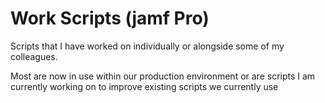 # Work Scripts (jamf Pro)
Scripts that I have worked on individually or alongside some of my colleagues.

Most are now in use within our production environment or are scripts I am currently working on to improve existing scripts we currently use
